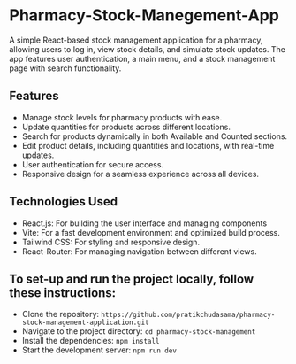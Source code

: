 # Pharmacy-Stock-Manegement-App

A simple React-based stock management application for a pharmacy, allowing users to log in, view stock details, and simulate stock updates. The app features user authentication, a main menu, and a stock management page with search functionality.

## Features
- Manage stock levels for pharmacy products with ease.
- Update quantities for products across different locations.
- Search for products dynamically in both Available and Counted sections.
- Edit product details, including quantities and locations, with real-time updates.
- User authentication for secure access.
- Responsive design for a seamless experience across all devices.

## Technologies Used
- React.js: For building the user interface and managing components
- Vite: For a fast development environment and optimized build process.
- Tailwind CSS: For styling and responsive design.
- React-Router: For managing navigation between different views.

## To set-up and run the project locally, follow these instructions:
- Clone the repository: `https://github.com/pratikchudasama/pharmacy-stock-management-application.git`
- Navigate to the project directory: `cd pharmacy-stock-management`
- Install the dependencies: `npm install`
- Start the development server: `npm run dev`
